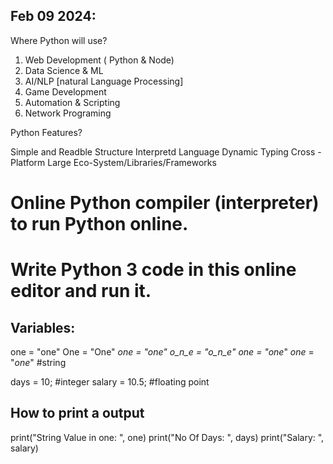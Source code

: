 
## Feb 09 2024:

Where Python will use? 
1. Web Development ( Python & Node)
2. Data Science & ML
3. AI/NLP [natural Language Processing]
4. Game Development
5. Automation & Scripting
6. Network Programing

Python Features?

Simple and Readble Structure
Interpretd Language
Dynamic Typing
Cross - Platform
Large Eco-System/Libraries/Frameworks


# Online Python compiler (interpreter) to run Python online.
# Write Python 3 code in this online editor and run it.

## Variables:

one = "one"
One = "One"
_one = "_one"
o_n_e = "o_n_e"
one_ = "one_"
_one_ = "_one_" #string

days = 10; #integer
salary = 10.5; #floating point 

## How to print a output
print("String Value in one: ", one)
print("No Of Days: ", days)
print("Salary: ", salary)

